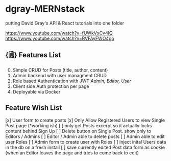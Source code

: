 # dgray-MERNstack
putting David Gray's API &amp; React tutorials into one folder

https://www.youtube.com/watch?v=fUWkVxCv4IQ
https://www.youtube.com/watch?v=RVFAyFWO4go


## {🗒️} Features List
0. Simple CRUD for Posts (title, author, content)
0. Admin backend with user managment CRUD
0. Role based Authentication with JWT *Admin, Editor, User*
0. Client side Auth protection per page
0. Deployable via Docker 


## Feature Wish List
[x] User form to create posts
[x] Only Allow Registered Users to view Single Post page (*working ish)
[ ] only get Posts excerpt so it actually locks content behind Sign Up
[ ] Delete button on Single Post. show only to Editors / Admins
[ ] Editor / Admin able to delete posts
[ ] Admin able to edit user Roles
[ ] Admin form to create user with Roles
[ ] inject inital Users data in the db on a fresh install
[ ] save currently edited Post data form as cookie (when an Editor leaves the page and tries to come back to edit)